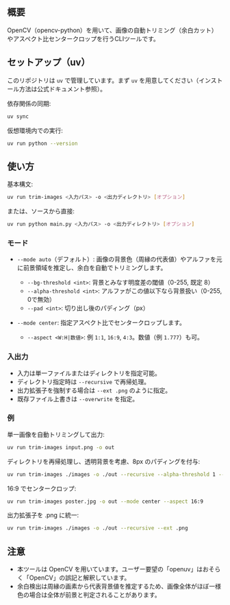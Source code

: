 ## 概要

OpenCV（opencv-python）を用いて、画像の自動トリミング（余白カット）やアスペクト比センタークロップを行うCLIツールです。

## セットアップ（uv）

このリポジトリは `uv` で管理しています。まず `uv` を用意してください（インストール方法は公式ドキュメント参照）。

依存関係の同期:

```bash
uv sync
```

仮想環境内での実行:

```bash
uv run python --version
```

## 使い方

基本構文:

```bash
uv run trim-images <入力パス> -o <出力ディレクトリ> [オプション]
```

または、ソースから直接:

```bash
uv run python main.py <入力パス> -o <出力ディレクトリ> [オプション]
```

### モード

- `--mode auto`（デフォルト）: 画像の背景色（周縁の代表値）やアルファを元に前景領域を推定し、余白を自動でトリミングします。
  - `--bg-threshold <int>`: 背景とみなす明度差の閾値（0-255, 既定 8）
  - `--alpha-threshold <int>`: アルファがこの値以下なら背景扱い（0-255, 0で無効）
  - `--pad <int>`: 切り出し後のパディング（px）

- `--mode center`: 指定アスペクト比でセンタークロップします。
  - `--aspect <W:H|数値>`: 例 `1:1`, `16:9`, `4:3`。数値（例 `1.777`）も可。

### 入出力

- 入力は単一ファイルまたはディレクトリを指定可能。
- ディレクトリ指定時は `--recursive` で再帰処理。
- 出力拡張子を強制する場合は `--ext .png` のように指定。
- 既存ファイル上書きは `--overwrite` を指定。

### 例

単一画像を自動トリミングして出力:

```bash
uv run trim-images input.png -o out
```

ディレクトリを再帰処理し、透明背景を考慮、8px のパディングを付与:

```bash
uv run trim-images ./images -o ./out --recursive --alpha-threshold 1 --pad 8
```

16:9 でセンタークロップ:

```bash
uv run trim-images poster.jpg -o out --mode center --aspect 16:9
```

出力拡張子を .png に統一:

```bash
uv run trim-images ./images -o ./out --recursive --ext .png
```

## 注意

- 本ツールは OpenCV を用いています。ユーザー要望の「openuv」はおそらく「OpenCV」の誤記と解釈しています。
- 余白検出は周縁の画素から代表背景値を推定するため、画像全体がほぼ一様色の場合は全体が前景と判定されることがあります。

